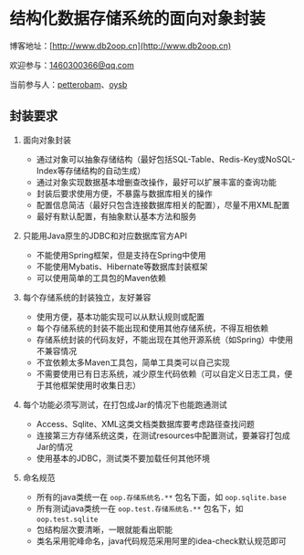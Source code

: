 # 结构化数据存储系统的面向对象封装
博客地址：[http://www.db2oop.cn](http://www.db2oop.cn)

欢迎参与：1460300366@qq.com

当前参与人：[petterobam](https://github.com/petterobam)、[oysb](https://github.com/oysb)

## 封装要求

1. 面向对象封装
    - 通过对象可以抽象存储结构（最好包括SQL-Table、Redis-Key或NoSQL-Index等存储结构的自动生成）
    - 通过对象实现数据基本增删查改操作，最好可以扩展丰富的查询功能
    - 封装后要求使用方便，不暴露与数据库相关的操作
    - 配置信息简洁（最好只包含连接数据库相关的配置），尽量不用XML配置
    - 最好有默认配置，有抽象默认基本方法和服务
    
2. 只能用Java原生的JDBC和对应数据库官方API
    - 不能使用Spring框架，但是支持在Spring中使用
    - 不能使用Mybatis、Hibernate等数据库封装框架
    - 可以使用简单的工具包的Maven依赖
    
3. 每个存储系统的封装独立，友好兼容
    - 使用方便，基本功能实现可以从默认规则或配置
    - 每个存储系统的封装不能出现和使用其他存储系统，不得互相依赖
    - 存储系统封装的代码友好，不能出现在其他开源系统（如Spring）中使用不兼容情况
    - 不宜依赖太多Maven工具包，简单工具类可以自己实现
    - 不需要使用已有日志系统，减少原生代码依赖（可以自定义日志工具，便于其他框架使用时收集日志）

4. 每个功能必须写测试，在打包成Jar的情况下也能跑通测试
    - Access、Sqlite、XML这类文档类数据库要考虑路径查找问题
    - 连接第三方存储系统这类，在测试resources中配置测试，要兼容打包成Jar的情况
    - 使用基本的JDBC，测试类不要加载任何其他环境
    
5. 命名规范
    - 所有的java类统一在 ```oop.存储系统名.**``` 包名下面，如 ```oop.sqlite.base```
    - 所有测试java类统一在 ```oop.test.存储系统名.**``` 包名下，如 ```oop.test.sqlite``` 
    - 包结构层次要清晰，一眼就能看出职能
    - 类名采用驼峰命名，java代码规范采用阿里的idea-check默认规范即可